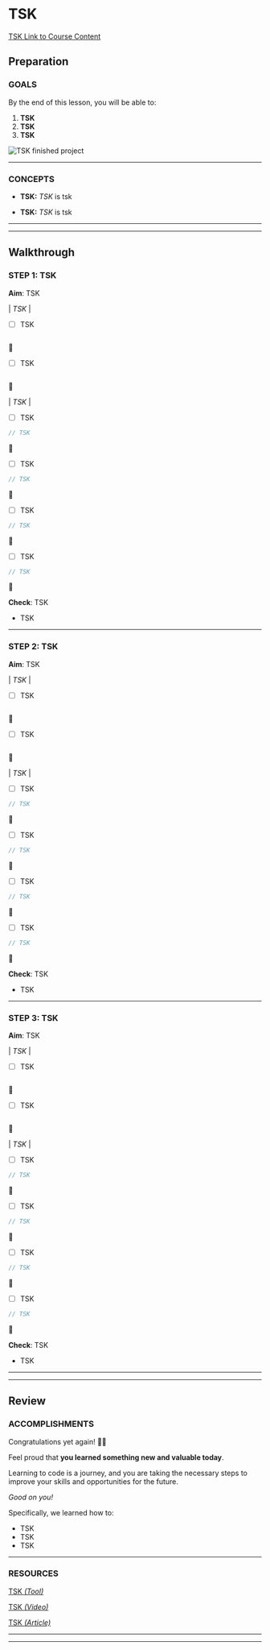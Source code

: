 # TSK

[TSK Link to Course Content](tsk)

## Preparation

### GOALS

By the end of this lesson, you will be able to:

1. **TSK**
2. **TSK**
3. **TSK**

![TSK finished project](../Resources/TSK)

---

### CONCEPTS

- **TSK:** _TSK_ is tsk

- **TSK:** _TSK_ is tsk

---

---

## Walkthrough

### STEP 1: TSK

**Aim**: TSK

| _TSK_ |

- [ ] TSK

```jsx

```

🔻

- [ ] TSK

```jsx

```

🔻

| _TSK_ |

- [ ] TSK

```jsx
// TSK
```

🔻

- [ ] TSK

```jsx
// TSK
```

🔻

- [ ] TSK

```jsx
// TSK
```

🔻

- [ ] TSK

```jsx
// TSK
```

🔻

**Check**: TSK

- TSK

---

### STEP 2: TSK

**Aim**: TSK

| _TSK_ |

- [ ] TSK

```jsx

```

🔻

- [ ] TSK

```jsx

```

🔻

| _TSK_ |

- [ ] TSK

```jsx
// TSK
```

🔻

- [ ] TSK

```jsx
// TSK
```

🔻

- [ ] TSK

```jsx
// TSK
```

🔻

- [ ] TSK

```jsx
// TSK
```

🔻

**Check**: TSK

- TSK

---

### STEP 3: TSK

**Aim**: TSK

| _TSK_ |

- [ ] TSK

```jsx

```

🔻

- [ ] TSK

```jsx

```

🔻

| _TSK_ |

- [ ] TSK

```jsx
// TSK
```

🔻

- [ ] TSK

```jsx
// TSK
```

🔻

- [ ] TSK

```jsx
// TSK
```

🔻

- [ ] TSK

```jsx
// TSK
```

🔻

**Check**: TSK

- TSK

---

---

## Review

### ACCOMPLISHMENTS

Congratulations yet again! 🎊🎉

Feel proud that **you learned something new and valuable today**.

Learning to code is a journey, and you are taking the necessary steps to improve your skills and opportunities for the future.

_Good on you!_

Specifically, we learned how to:

- TSK
- TSK
- TSK

---

### RESOURCES

[TSK _(Tool)_](tsk)

[TSK _(Video)_](tsk)

[TSK _(Article)_](tsk)

---

---
